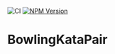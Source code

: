 ﻿![CI](https://github.com/LeeGordon83/BowlingKataPair/actions/workflows/ci.yml/badge.svg)
[![NPM Version](https://badge.fury.io/js/%40LeeGordon83%2FBowlingKataPair.svg)](https://badge.fury.io/js/%40LeeGordon83%2FBowlingKataPair)
 
 # BowlingKataPair
